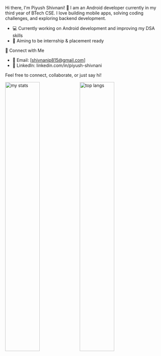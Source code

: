 Hi there, I'm Piyush Shivnani! 👋
I am an Android developer currently in my third year of BTech CSE.
I love building mobile apps, solving coding challenges, and exploring backend development.
- 💻 Currently working on Android development and improving my DSA skills
- 🚀 Aiming to be internship & placement ready

🤝 Connect with Me
- 📧 Email: [shivnanip815@gmail.com]
- 💼 LinkedIn: linkedin.com/in/piyush-shivnani


Feel free to connect, collaborate, or just say hi! 



<img alt="my stats" align="left" width="47%" src ="https://github-readme-stats.vercel.app/api?username=Piyushh10&hide=stars&theme=dark" />

<img alt="top langs" align="left" width="47%" src="https://github-readme-stats.vercel.app/api/top-langs/?username=Piyushh10&layout=compact&theme=dark" />
